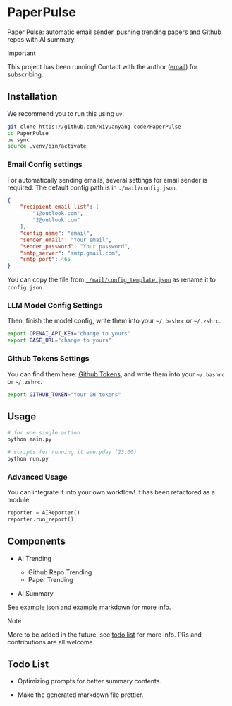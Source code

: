 # PaperPulse

Paper Pulse: automatic email sender, pushing trending papers and Github repos with AI summary.

> [!IMPORTANT]
> This project has been running! Contact with the author ([email](mailto:yangxiyuan@sjtu.edu.cn)) for subscribing.

## Installation

We recommend you to run this using `uv`.

```bash
git clone https://github.com/xiyuanyang-code/PaperPulse
cd PaperPulse
uv sync
source .venv/bin/activate
```

### Email Config settings

For automatically sending emails, several settings for email sender is required. The default config path is in `./mail/config.json`.

```json
{
    "recipient email list": [
        "1@outlook.com",
        "2@outlook.com"
    ],
    "config_name": "email",
    "sender_email": "Your email",
    "sender_password": "Your password",
    "smtp_server": "smtp.gmail.com",
    "smtp_port": 465
}
```

You can copy the file from [`./mail/config_template.json`](./mail/config_template.json) as rename it to `config.json`.

### LLM Model Config Settings

Then, finish the model config, write them into your `~/.bashrc` or `~/.zshrc`.

```bash
export OPENAI_API_KEY="change to yours"
export BASE_URL="change to yours"
```

### Github Tokens Settings

You can find them here: [Github Tokens](https://github.com/settings/tokens), and write them into your `~/.bashrc` or `~/.zshrc`. 

```bash
export GITHUB_TOKEN="Your GH tokens"
```

## Usage

```bash
# for one single action
python main.py

# scripts for running it everyday (23:00)
python run.py
```

### Advanced Usage

You can integrate it into your own workflow! It has been refactored as a module.

```python
reporter = AIReporter()
reporter.run_report()
```

## Components

- AI Trending
    - Github Repo Trending
    - Paper Trending

- AI Summary

See [example json](./example/20250818.json) and [example markdown](./example/20250818.md) for more info.

> [!NOTE]
> More to be added in the future, see [todo list](#todo-list) for more info. PRs and contributions are all welcome.

## Todo List

- Optimizing prompts for better summary contents.

- Make the generated markdown file prettier.